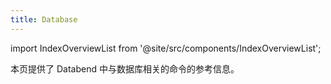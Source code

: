 ```yaml
---
title: Database
---
```

import IndexOverviewList from '@site/src/components/IndexOverviewList';

本页提供了 Databend 中与数据库相关的命令的参考信息。

<IndexOverviewList />